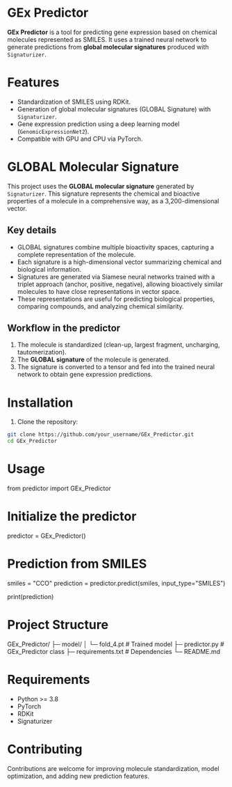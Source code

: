 # GEx Predictor

**GEx Predictor** is a tool for predicting gene expression based on chemical molecules represented as SMILES. It uses a trained neural network to generate predictions from **global molecular signatures** produced with `Signaturizer`.  

# Features

- Standardization of SMILES using RDKit.  
- Generation of global molecular signatures (GLOBAL Signature) with `Signaturizer`.  
- Gene expression prediction using a deep learning model (`GenomicExpressionNet2`).  
- Compatible with GPU and CPU via PyTorch.  

# GLOBAL Molecular Signature

This project uses the **GLOBAL molecular signature** generated by `Signaturizer`. This signature represents the chemical and bioactive properties of a molecule in a comprehensive way, as a 3,200-dimensional vector.

## Key details
- GLOBAL signatures combine multiple bioactivity spaces, capturing a complete representation of the molecule.  
- Each signature is a high-dimensional vector summarizing chemical and biological information.  
- Signatures are generated via Siamese neural networks trained with a triplet approach (anchor, positive, negative), allowing bioactively similar molecules to have close representations in vector space.  
- These representations are useful for predicting biological properties, comparing compounds, and analyzing chemical similarity.  

## Workflow in the predictor
1. The molecule is standardized (clean-up, largest fragment, uncharging, tautomerization).  
2. The **GLOBAL signature** of the molecule is generated.  
3. The signature is converted to a tensor and fed into the trained neural network to obtain gene expression predictions.  

# Installation

1. Clone the repository:  
```bash
git clone https://github.com/your_username/GEx_Predictor.git
cd GEx_Predictor
```


# Usage
from predictor import GEx_Predictor

# Initialize the predictor
predictor = GEx_Predictor()

# Prediction from SMILES
smiles = "CCO"
prediction = predictor.predict(smiles, input_type="SMILES")

print(prediction)

# Project Structure
GEx_Predictor/
├─ model/
│ └─ fold_4.pt # Trained model
├─ predictor.py # GEx_Predictor class
├─ requirements.txt # Dependencies
└─ README.md

# Requirements

- Python >= 3.8
- PyTorch
- RDKit
- Signaturizer

# Contributing

Contributions are welcome for improving molecule standardization, model optimization, and adding new prediction features.